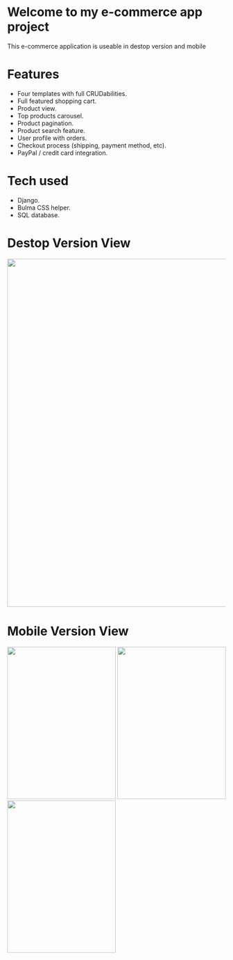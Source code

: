# Welcome to my e-commerce app project
This e-commerce application is useable in destop version and mobile
# Features
* Four templates with full CRUDabilities.
* Full featured shopping cart.
* Product view.
* Top products carousel.
* Product pagination.
* Product search feature.
* User profile with orders.
* Checkout process (shipping, payment method, etc).
* PayPal / credit card integration.
# Tech used
* Django.
* Bulma CSS helper.
* SQL database.
# Destop Version View
<img src=https://i.imgur.com/MkndHq2.png width=800>

# Mobile Version View

<img src=https://i.imgur.com/NjzPbvZ.png width=250 height=350>   <img src=https://i.imgur.com/yu7tJWS.png width=250 height=350> <img src=https://i.imgur.com/tTnacJH.png width=250 height=350>

#


